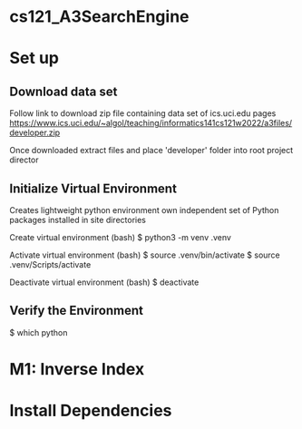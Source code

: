 # cs121_A3SearchEngine

# Set up
## Download data set 
Follow link to download zip file containing data set of ics.uci.edu pages
https://www.ics.uci.edu/~algol/teaching/informatics141cs121w2022/a3files/developer.zip

Once downloaded extract files and place 'developer' folder into root project director

## Initialize Virtual Environment 
Creates lightweight python environment own independent set of Python packages installed in site directories

Create virtual environment (bash) 
$ python3 -m venv .venv

Activate virtual environment (bash) 
$ source .venv/bin/activate
$ source .venv/Scripts/activate

Deactivate virtual environment (bash) 
$ deactivate

## Verify the Environment 
$ which python


# M1: Inverse Index



# Install Dependencies

